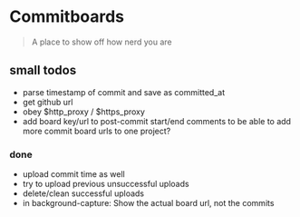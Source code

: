 # Commitboards

> A place to show off how nerd you are

## small todos

- parse timestamp of commit and save as committed_at
- get github url
- obey $http_proxy / $https_proxy
- add board key/url to post-commit start/end comments to be able to add more commit board urls to one project?

### done

- upload commit time as well
- try to upload previous unsuccessful uploads
- delete/clean successful uploads
- in background-capture: Show the actual board url, not the commits
